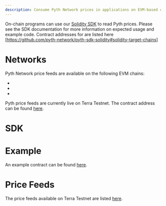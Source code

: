 ```yaml
---
description: Consume Pyth Network prices in applications on EVM-based chains
---
```


On-chain programs can use our [Solidity SDK](https://github.com/pyth-network/pyth-sdk-solidity) to read Pyth prices.
Please see the SDK documentation for more information on expected usage and example code.
Contract addresses for  are listed here [https://github.com/pyth-network/pyth-sdk-solidity#solidity-target-chains]

# Networks

Pyth Network price feeds are available on the following EVM chains:

*
*
*

Pyth price feeds are currently live on Terra Testnet. The contract address can be found [here](https://github.com/pyth-network/pyth-sdk-rs/tree/main/pyth-sdk-terra#testnet).

# SDK


# Example
An example contract can be found [here](https://github.com/pyth-network/pyth-sdk-rs/tree/main/examples/terra-contract).

# Price Feeds
The price feeds available on Terra Testnet are listed [here](https://pyth.network/developers/price-feeds#terra-testnet).
